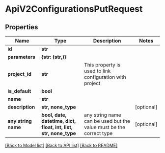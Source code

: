 # ApiV2ConfigurationsPutRequest


## Properties
Name | Type | Description | Notes
------------ | ------------- | ------------- | -------------
**id** | **str** |  | 
**parameters** | **{str: (str,)}** |  | 
**project_id** | **str** | This property is used to link configuration with project | 
**is_default** | **bool** |  | 
**name** | **str** |  | 
**description** | **str, none_type** |  | [optional] 
**any string name** | **bool, date, datetime, dict, float, int, list, str, none_type** | any string name can be used but the value must be the correct type | [optional]

[[Back to Model list]](../README.md#documentation-for-models) [[Back to API list]](../README.md#documentation-for-api-endpoints) [[Back to README]](../README.md)


